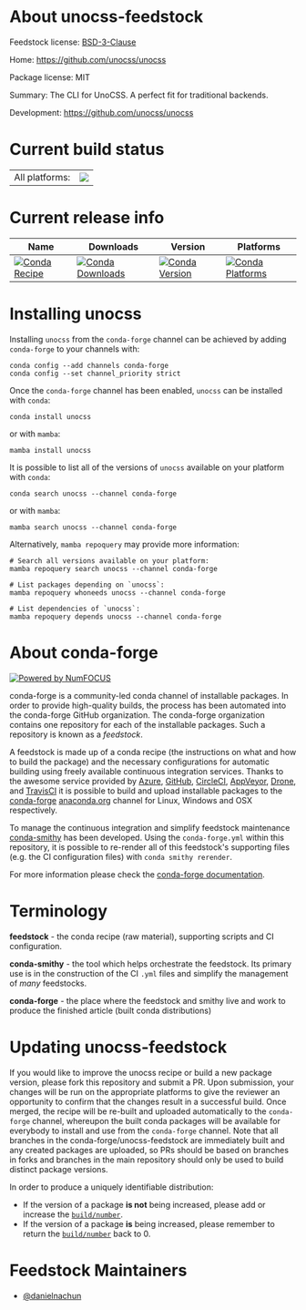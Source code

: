 About unocss-feedstock
======================

Feedstock license: [BSD-3-Clause](https://github.com/conda-forge/unocss-feedstock/blob/main/LICENSE.txt)

Home: https://github.com/unocss/unocss

Package license: MIT

Summary: The CLI for UnoCSS. A perfect fit for traditional backends.

Development: https://github.com/unocss/unocss

Current build status
====================


<table><tr><td>All platforms:</td>
    <td>
      <a href="https://dev.azure.com/conda-forge/feedstock-builds/_build/latest?definitionId=24441&branchName=main">
        <img src="https://dev.azure.com/conda-forge/feedstock-builds/_apis/build/status/unocss-feedstock?branchName=main">
      </a>
    </td>
  </tr>
</table>

Current release info
====================

| Name | Downloads | Version | Platforms |
| --- | --- | --- | --- |
| [![Conda Recipe](https://img.shields.io/badge/recipe-unocss-green.svg)](https://anaconda.org/conda-forge/unocss) | [![Conda Downloads](https://img.shields.io/conda/dn/conda-forge/unocss.svg)](https://anaconda.org/conda-forge/unocss) | [![Conda Version](https://img.shields.io/conda/vn/conda-forge/unocss.svg)](https://anaconda.org/conda-forge/unocss) | [![Conda Platforms](https://img.shields.io/conda/pn/conda-forge/unocss.svg)](https://anaconda.org/conda-forge/unocss) |

Installing unocss
=================

Installing `unocss` from the `conda-forge` channel can be achieved by adding `conda-forge` to your channels with:

```
conda config --add channels conda-forge
conda config --set channel_priority strict
```

Once the `conda-forge` channel has been enabled, `unocss` can be installed with `conda`:

```
conda install unocss
```

or with `mamba`:

```
mamba install unocss
```

It is possible to list all of the versions of `unocss` available on your platform with `conda`:

```
conda search unocss --channel conda-forge
```

or with `mamba`:

```
mamba search unocss --channel conda-forge
```

Alternatively, `mamba repoquery` may provide more information:

```
# Search all versions available on your platform:
mamba repoquery search unocss --channel conda-forge

# List packages depending on `unocss`:
mamba repoquery whoneeds unocss --channel conda-forge

# List dependencies of `unocss`:
mamba repoquery depends unocss --channel conda-forge
```


About conda-forge
=================

[![Powered by
NumFOCUS](https://img.shields.io/badge/powered%20by-NumFOCUS-orange.svg?style=flat&colorA=E1523D&colorB=007D8A)](https://numfocus.org)

conda-forge is a community-led conda channel of installable packages.
In order to provide high-quality builds, the process has been automated into the
conda-forge GitHub organization. The conda-forge organization contains one repository
for each of the installable packages. Such a repository is known as a *feedstock*.

A feedstock is made up of a conda recipe (the instructions on what and how to build
the package) and the necessary configurations for automatic building using freely
available continuous integration services. Thanks to the awesome service provided by
[Azure](https://azure.microsoft.com/en-us/services/devops/), [GitHub](https://github.com/),
[CircleCI](https://circleci.com/), [AppVeyor](https://www.appveyor.com/),
[Drone](https://cloud.drone.io/welcome), and [TravisCI](https://travis-ci.com/)
it is possible to build and upload installable packages to the
[conda-forge](https://anaconda.org/conda-forge) [anaconda.org](https://anaconda.org/)
channel for Linux, Windows and OSX respectively.

To manage the continuous integration and simplify feedstock maintenance
[conda-smithy](https://github.com/conda-forge/conda-smithy) has been developed.
Using the ``conda-forge.yml`` within this repository, it is possible to re-render all of
this feedstock's supporting files (e.g. the CI configuration files) with ``conda smithy rerender``.

For more information please check the [conda-forge documentation](https://conda-forge.org/docs/).

Terminology
===========

**feedstock** - the conda recipe (raw material), supporting scripts and CI configuration.

**conda-smithy** - the tool which helps orchestrate the feedstock.
                   Its primary use is in the construction of the CI ``.yml`` files
                   and simplify the management of *many* feedstocks.

**conda-forge** - the place where the feedstock and smithy live and work to
                  produce the finished article (built conda distributions)


Updating unocss-feedstock
=========================

If you would like to improve the unocss recipe or build a new
package version, please fork this repository and submit a PR. Upon submission,
your changes will be run on the appropriate platforms to give the reviewer an
opportunity to confirm that the changes result in a successful build. Once
merged, the recipe will be re-built and uploaded automatically to the
`conda-forge` channel, whereupon the built conda packages will be available for
everybody to install and use from the `conda-forge` channel.
Note that all branches in the conda-forge/unocss-feedstock are
immediately built and any created packages are uploaded, so PRs should be based
on branches in forks and branches in the main repository should only be used to
build distinct package versions.

In order to produce a uniquely identifiable distribution:
 * If the version of a package **is not** being increased, please add or increase
   the [``build/number``](https://docs.conda.io/projects/conda-build/en/latest/resources/define-metadata.html#build-number-and-string).
 * If the version of a package **is** being increased, please remember to return
   the [``build/number``](https://docs.conda.io/projects/conda-build/en/latest/resources/define-metadata.html#build-number-and-string)
   back to 0.

Feedstock Maintainers
=====================

* [@danielnachun](https://github.com/danielnachun/)

